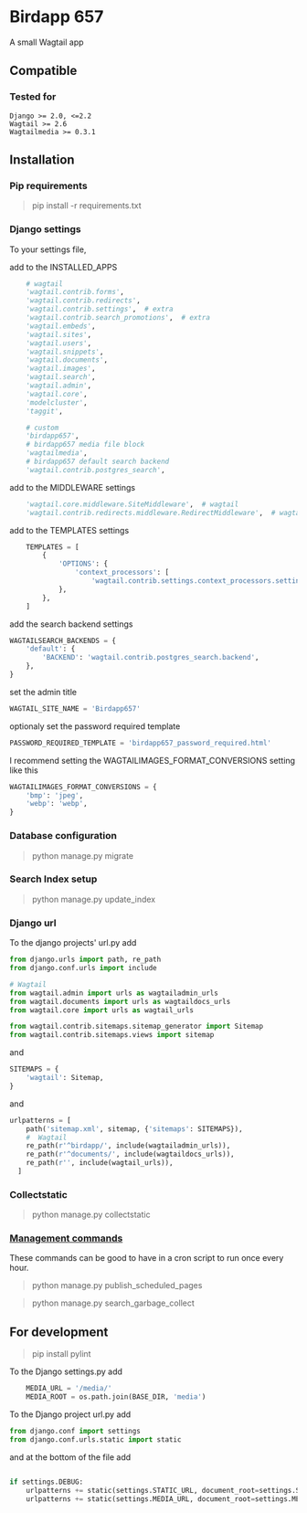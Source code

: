 
# Birdapp 657 #

A small Wagtail app

## Compatible ##

### Tested for ###

```
Django >= 2.0, <=2.2
Wagtail >= 2.6
Wagtailmedia >= 0.3.1
```

## Installation ###
  
### Pip requirements ###

> pip install -r requirements.txt

### Django settings ###

To your settings file,

add to the INSTALLED_APPS

``` Python
    # wagtail
    'wagtail.contrib.forms',
    'wagtail.contrib.redirects',
    'wagtail.contrib.settings',  # extra
    'wagtail.contrib.search_promotions',  # extra
    'wagtail.embeds',
    'wagtail.sites',
    'wagtail.users',
    'wagtail.snippets',
    'wagtail.documents',
    'wagtail.images',
    'wagtail.search',
    'wagtail.admin',
    'wagtail.core',
    'modelcluster',
    'taggit',

    # custom
    'birdapp657',
    # birdapp657 media file block
    'wagtailmedia',
    # birdapp657 default search backend
    'wagtail.contrib.postgres_search',

```

add to the MIDDLEWARE settings

``` python
    'wagtail.core.middleware.SiteMiddleware',  # wagtail
    'wagtail.contrib.redirects.middleware.RedirectMiddleware',  # wagtail
```

add to the TEMPLATES settings

``` python
    TEMPLATES = [
        {
            'OPTIONS': {
                'context_processors': [
                    'wagtail.contrib.settings.context_processors.settings',  # Extra
            },
        },
    ]
```

add the search backend settings

``` python
WAGTAILSEARCH_BACKENDS = {
    'default': {
        'BACKEND': 'wagtail.contrib.postgres_search.backend',
    },
}
```

set the admin title

``` python
WAGTAIL_SITE_NAME = 'Birdapp657'
```

optionaly set the password required template

``` python
PASSWORD_REQUIRED_TEMPLATE = 'birdapp657_password_required.html'
```

I recommend setting the WAGTAILIMAGES_FORMAT_CONVERSIONS setting like this

``` python
WAGTAILIMAGES_FORMAT_CONVERSIONS = {
    'bmp': 'jpeg',
    'webp': 'webp',
}
```

### Database configuration ###

> python manage.py migrate

### Search Index setup ###
> python manage.py update_index

### Django url ###

To the django projects' url.py add

``` python
from django.urls import path, re_path
from django.conf.urls import include

# Wagtail
from wagtail.admin import urls as wagtailadmin_urls
from wagtail.documents import urls as wagtaildocs_urls
from wagtail.core import urls as wagtail_urls

from wagtail.contrib.sitemaps.sitemap_generator import Sitemap
from wagtail.contrib.sitemaps.views import sitemap
```
and
``` python
SITEMAPS = {
    'wagtail': Sitemap,
}
```
and
``` python
urlpatterns = [
    path('sitemap.xml', sitemap, {'sitemaps': SITEMAPS}),
    #  Wagtail
    re_path(r'^birdapp/', include(wagtailadmin_urls)),
    re_path(r'^documents/', include(wagtaildocs_urls)),
    re_path(r'', include(wagtail_urls)),
  ]
```

### Collectstatic ###

> python manage.py collectstatic

### [Management commands](https://docs.wagtail.io/en/stable/reference/management_commands.html) ###

These commands can be good to have in a cron script to run once every hour.

> python manage.py publish_scheduled_pages

> python manage.py search_garbage_collect

## For development ##

> pip install pylint

To the Django settings.py add

``` python
    MEDIA_URL = '/media/'
    MEDIA_ROOT = os.path.join(BASE_DIR, 'media')
```

To the Django project url.py add

``` python
from django.conf import settings
from django.conf.urls.static import static
```

and at the bottom of the file add

``` python

if settings.DEBUG:
    urlpatterns += static(settings.STATIC_URL, document_root=settings.STATIC_ROOT)
    urlpatterns += static(settings.MEDIA_URL, document_root=settings.MEDIA_ROOT)

```
